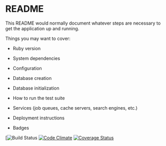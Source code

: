 # README

This README would normally document whatever steps are necessary to get the
application up and running.

Things you may want to cover:

* Ruby version

* System dependencies

* Configuration

* Database creation

* Database initialization

* How to run the test suite

* Services (job queues, cache servers, search engines, etc.)

* Deployment instructions

* Badges

[![Build Status](https://codeship.com/projects/b0204ac0-c633-0135-ec8d-26c6010926e4/status?branch=master)
[![Code Climate](https://codeclimate.com/github/baconprestosh/response_project/badges/gpa.svg)](https://codeclimate.com/github/baconprestosh/response_project)
[![Coverage Status](https://coveralls.io/repos/github/baconprestosh/response_project/badge.svg?branch=master)](https://coveralls.io/github/baconprestosh/response_project?branch=master)
